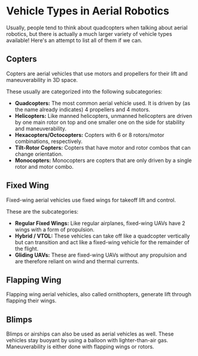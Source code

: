 # Vehicle Types in Aerial Robotics

Usually, people tend to think about quadcopters when talking about aerial robotics, but there is actually a much larger variety of vehicle types available! Here's an attempt to list all of them if we can.

## Copters

Copters are aerial vehicles that use motors and propellers for their lift and maneuverability in 3D space.

These usually are categorized into the following subcategories:
* **Quadcopters:** The most common aerial vehicle used. It is driven by (as the name already indicates) 4 propellers and 4 motors.
* **Helicopters:** Like manned helicopters, unmanned helicopters are driven by one main rotor on top and one smaller one on the side for stability and maneuverability.
* **Hexacopters/Octocopters:** Copters with 6 or 8 rotors/motor combinations, respectively.
* **Tilt-Rotor Copters:** Copters that have motor and rotor combos that can change orientation.
* **Monocopters:** Monocopters are copters that are only driven by a single rotor and motor combo.

## Fixed Wing

Fixed-wing aerial vehicles use fixed wings for takeoff lift and control.

These are the subcategories:
* **Regular Fixed Wings:** Like regular airplanes, fixed-wing UAVs have 2 wings with a form of propulsion.
* **Hybrid / VTOL:** These vehicles can take off like a quadcopter vertically but can transition and act like a fixed-wing vehicle for the remainder of the flight.
* **Gliding UAVs:** These are fixed-wing UAVs without any propulsion and are therefore reliant on wind and thermal currents.

## Flapping Wing

Flapping wing aerial vehicles, also called ornithopters, generate lift through flapping their wings.

## Blimps

Blimps or airships can also be used as aerial vehicles as well. These vehicles stay buoyant by using a balloon with lighter-than-air gas. Maneuverability is either done with flapping wings or rotors.
